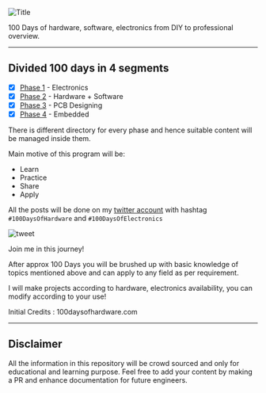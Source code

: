 ![Title](https://svg-banners.vercel.app/api?type=typeWriter&text1=100%20Days%20of%20Hardware%20🧰&width=800&height=150)

100 Days of hardware, software, electronics from DIY to professional overview.

---

## Divided 100 days in 4 segments

- [x] [Phase 1](https://github.com/AnshumanFauzdar/100DaysOfHardware/tree/main/Phase1) - Electronics
- [x] [Phase 2](https://github.com/AnshumanFauzdar/100DaysOfHardware/tree/main/Phase2) - Hardware + Software
- [x] [Phase 3](https://github.com/AnshumanFauzdar/100DaysOfHardware/tree/main/Phase3) - PCB Designing
- [x] [Phase 4](https://github.com/AnshumanFauzdar/100DaysOfHardware/tree/main/Phase4) - Embedded

There is different directory for every phase and hence suitable content will be managed inside them.

Main motive of this program will be:
- Learn
- Practice
- Share
- Apply

All the posts will be done on my [twitter account](https://twitter.com/anshumanfauzdar) with hashtag ```#100DaysOfHardware``` and ```#100DaysOfElectronics```

![tweet](https://user-images.githubusercontent.com/40523329/126989611-d01ce2be-dbd9-4d24-b3f3-61f53965b072.png)

Join me in this journey!

After approx 100 Days you will be brushed up with basic knowledge of topics mentioned above and can apply to any field as per requirement.

I will make projects according to hardware, electronics availability, you can modify according to your use!

Initial Credits : 100daysofhardware.com

---

## Disclaimer
All the information in this repository will be crowd sourced and only for educational and learning purpose. Feel free to add your content by making a PR and enhance documentation for future engineers.
